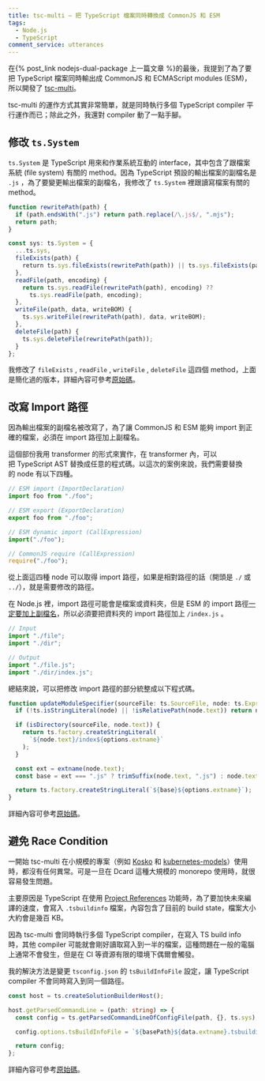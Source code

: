 ```yaml
---
title: tsc-multi – 把 TypeScript 檔案同時轉換成 CommonJS 和 ESM
tags:
  - Node.js
  - TypeScript
comment_service: utterances
---
```


在{% post_link nodejs-dual-package 上一篇文章 %}的最後，我提到了為了要把 TypeScript 檔案同時輸出成 CommonJS 和 ECMAScript modules (ESM)，所以開發了 [tsc-multi](https://github.com/tommy351/tsc-multi/)。

tsc-multi 的運作方式其實非常簡單，就是同時執行多個 TypeScript compiler 平行運作而已；除此之外，我還對 compiler 動了一點手腳。

<!-- more -->

## 修改 `ts.System`

`ts.System` 是 TypeScript 用來和作業系統互動的 interface，其中包含了跟檔案系統 (file system) 有關的 method。因為 TypeScript 預設的輸出檔案的副檔名是 `.js` ，為了要變更輸出檔案的副檔名，我修改了 `ts.System` 裡跟讀寫檔案有關的 method。

```ts
function rewritePath(path) {
  if (path.endsWith(".js") return path.replace(/\.js$/, ".mjs");
  return path;
}

const sys: ts.System = {
  ...ts.sys,
  fileExists(path) {
    return ts.sys.fileExists(rewritePath(path)) || ts.sys.fileExists(path);
  },
  readFile(path, encoding) {
    return ts.sys.readFile(rewritePath(path), encoding) ??
      ts.sys.readFile(path, encoding);
  },
  writeFile(path, data, writeBOM) {
    ts.sys.writeFile(rewritePath(path), data, writeBOM);
  },
  deleteFile(path) {
    ts.sys.deleteFile(rewritePath(path));
  }
};
```

我修改了 `fileExists` , `readFile` , `writeFile` , `deleteFile` 這四個 method，上面是簡化過的版本，詳細內容可參考[原始碼](https://github.com/tommy351/tsc-multi/blob/v0.5.0/src/worker/worker.ts#L102)。

## 改寫 Import 路徑

因為輸出檔案的副檔名被改寫了，為了讓 CommonJS 和 ESM 能夠 import 到正確的檔案，必須在 import 路徑加上副檔名。

這個部份我用 transformer 的形式來實作，在 transformer 內，可以把 TypeScript AST 替換成任意的程式碼。以這次的案例來說，我們需要替換的 node 有以下四種。

```ts
// ESM import (ImportDeclaration)
import foo from "./foo";

// ESM export (ExportDeclaration)
export foo from "./foo";

// ESM dynamic import (CallExpression)
import("./foo");

// CommonJS require (CallExpression)
require("./foo");
```

從上面這四種 node 可以取得 import 路徑，如果是相對路徑的話（開頭是 `./` 或 `../`），就是需要修改的路徑。

在 Node.js 裡，import 路徑可能會是檔案或資料夾，但是 ESM 的 import 路徑[一定要加上副檔名](https://nodejs.org/dist/latest-v14.x/docs/api/esm.html#esm_mandatory_file_extensions)，所以必須要把資料夾的 import 路徑加上 `/index.js` 。

```ts
// Input
import "./file";
import "./dir";

// Output
import "./file.js";
import "./dir/index.js";
```

總結來說，可以把修改 import 路徑的部分統整成以下程式碼。

```ts
function updateModuleSpecifier(sourceFile: ts.SourceFile, node: ts.Expression) {
  if (!ts.isStringLiteral(node) || !isRelativePath(node.text)) return node;

  if (isDirectory(sourceFile, node.text)) {
    return ts.factory.createStringLiteral(
      `${node.text}/index${options.extname}`
    );
  }

  const ext = extname(node.text);
  const base = ext === ".js" ? trimSuffix(node.text, ".js") : node.text;

  return ts.factory.createStringLiteral(`${base}${options.extname}`);
}
```

詳細內容可參考[原始碼](https://github.com/tommy351/tsc-multi/blob/v0.5.0/src/transformers/rewriteImport.ts)。

## 避免 Race Condition

一開始 tsc-multi 在小規模的專案（例如 [Kosko](https://kosko.dev/) 和 [kubernetes-models](https://github.com/tommy351/kubernetes-models-ts)）使用時，都沒有任何異常。可是一旦在 Dcard 這種大規模的 monorepo 使用時，就很容易發生問題。

主要原因是 TypeScript 在使用 [Project References](https://www.typescriptlang.org/docs/handbook/project-references.html) 功能時，為了要加快未來編譯的速度，會寫入 `.tsbuildinfo` 檔案，內容包含了目前的 build state，檔案大小大約會是幾百 KB。

因為 tsc-multi 會同時執行多個 TypeScript compiler，在寫入 TS build info 時，其他 compiler 可能就會剛好讀取寫入到一半的檔案，這種問題在一般的電腦上通常不會發生，但是在 CI 等資源有限的環境下偶爾會觸發。

我的解決方法是變更 `tsconfig.json` 的 `tsBuildInfoFile` 設定，讓 TypeScript compiler 不會同時寫入到同一個路徑。

```ts
const host = ts.createSolutionBuilderHost();

host.getParsedCommandLine = (path: string) => {
  const config = ts.getParsedCommandLineOfConfigFile(path, {}, ts.sys);

  config.options.tsBuildInfoFile = `${basePath}${data.extname}.tsbuildinfo`;

  return config;
};
```

詳細內容可參考[原始碼](https://github.com/tommy351/tsc-multi/blob/v0.5.0/src/worker/worker.ts#L223)。
